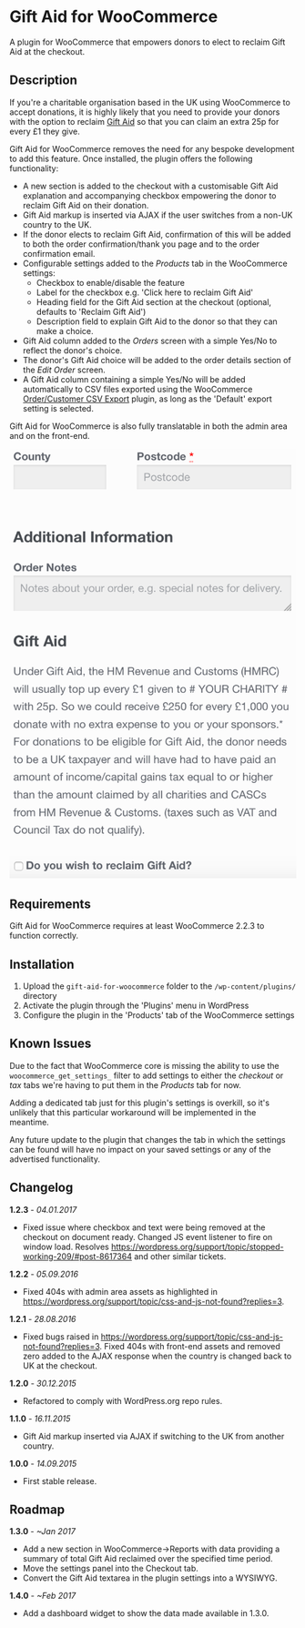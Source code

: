# Gift Aid for WooCommerce

A plugin for WooCommerce that empowers donors to elect to reclaim Gift Aid at the checkout.

## Description

If you're a charitable organisation based in the UK using WooCommerce to accept donations, it is highly likely that you need to provide your donors with the option to reclaim [Gift Aid](https://www.gov.uk/donating-to-charity/gift-aid) so that you can claim an extra 25p for every £1 they give.

Gift Aid for WooCommerce removes the need for any bespoke development to add this feature. Once installed, the plugin offers the following functionality:

- A new section is added to the checkout with a customisable Gift Aid explanation and accompanying checkbox empowering the donor to reclaim Gift Aid on their donation.
- Gift Aid markup is inserted via AJAX if the user switches from a non-UK country to the UK.
- If the donor elects to reclaim Gift Aid, confirmation of this will be added to both the order confirmation/thank you page and to the order confirmation email.
- Configurable settings added to the *Products* tab in the WooCommerce settings:
    - Checkbox to enable/disable the feature
    - Label for the checkbox e.g. 'Click here to reclaim Gift Aid'
    - Heading field for the Gift Aid section at the checkout (optional, defaults to 'Reclaim Gift Aid')
    - Description field to explain Gift Aid to the donor so that they can make a choice.
- Gift Aid column added to the *Orders* screen with a simple Yes/No to reflect the donor's choice.
- The donor's Gift Aid choice will be added to the order details section of the *Edit Order* screen.
- A Gift Aid column containing a simple Yes/No will be added automatically to CSV files exported using the WooCommerce [Order/Customer CSV Export](http://www.woothemes.com/products/ordercustomer-csv-export/) plugin, as long as the 'Default' export setting is selected.

Gift Aid for WooCommerce is also fully translatable in both the admin area and on the front-end.

![Example of the Gift Aid plugin in use](gift-aid.png?raw=true)

## Requirements

Gift Aid for WooCommerce requires at least WooCommerce 2.2.3 to function correctly.

## Installation

1. Upload the `gift-aid-for-woocommerce` folder to the `/wp-content/plugins/` directory
2. Activate the plugin through the 'Plugins' menu in WordPress
3. Configure the plugin in the 'Products' tab of the WooCommerce settings

## Known Issues

Due to the fact that WooCommerce core is missing the ability to use the `woocommerce_get_settings_` filter to add settings to either the *checkout* or *tax* tabs we're having to put them in the *Products* tab for now. 

Adding a dedicated tab just for this plugin's settings is overkill, so it's unlikely that this particular workaround will be implemented in the meantime.

Any future update to the plugin that changes the tab in which the settings can be found will have no impact on your saved settings or any of the advertised functionality.

## Changelog

**1.2.3** - *04.01.2017* 
- Fixed issue where checkbox and text were being removed at the checkout on document ready. Changed JS event listener to fire on window load. Resolves https://wordpress.org/support/topic/stopped-working-209/#post-8617364 and other similar tickets.

**1.2.2** - *05.09.2016* 
- Fixed 404s with admin area assets as highlighted in https://wordpress.org/support/topic/css-and-js-not-found?replies=3.

**1.2.1** - *28.08.2016*
- Fixed bugs raised in https://wordpress.org/support/topic/css-and-js-not-found?replies=3. Fixed 404s with front-end assets and removed zero added to the AJAX response when the country is changed back to UK at the checkout.
 
**1.2.0** - *30.12.2015*
- Refactored to comply with WordPress.org repo rules.

**1.1.0** - *16.11.2015*
- Gift Aid markup inserted via AJAX if switching to the UK from another country.

**1.0.0** - *14.09.2015*
- First stable release.

## Roadmap

**1.3.0** - *~Jan 2017*
- Add a new section in WooCommerce->Reports with data providing a summary of total Gift Aid reclaimed over the specified time period.
- Move the settings panel into the Checkout tab.
- Convert the Gift Aid textarea in the plugin settings into a WYSIWYG.

**1.4.0** - *~Feb 2017*
 - Add a dashboard widget to show the data made available in 1.3.0.

